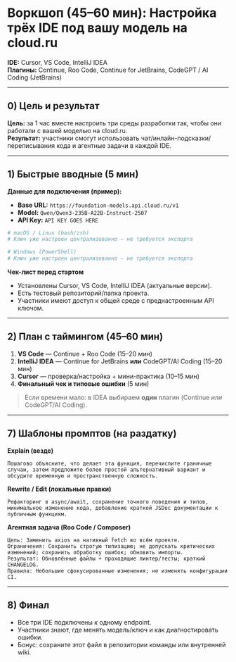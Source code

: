 # Воркшоп (45–60 мин): Настройка трёх IDE под вашу модель на cloud.ru  
**IDE:** Cursor, VS Code, IntelliJ IDEA  
**Плагины:** Continue, Roo Code, Continue for JetBrains, CodeGPT / AI Coding (JetBrains)

---

## 0) Цель и результат
**Цель:** за 1 час вместе настроить три среды разработки так, чтобы они работали с вашей моделью на cloud.ru.  
**Результат:** участники смогут использовать чат/инлайн-подсказки/переписывания кода и агентные задачи в каждой IDE.

---

## 1) Быстрые вводные (5 мин)

**Данные для подключения (пример):**
- **Base URL:** `https://foundation-models.api.cloud.ru/v1`  
- **Model:** `Qwen/Qwen3-235B-A22B-Instruct-2507`  
- **API Key:** `API KEY GOES HERE`

```bash
# macOS / Linux (bash/zsh)
# Ключ уже настроен централизованно — не требуется экспорта

# Windows (PowerShell)
# Ключ уже настроен централизованно — не требуется экспорта
```

**Чек-лист перед стартом**
- Установлены Cursor, VS Code, IntelliJ IDEA (актуальные версии).
- Есть тестовый репозиторий/папка проекта.
- Участники имеют доступ к общей среде с преднастроенным API ключом.

---

## 2) План с таймингом (45–60 мин)

1. **VS Code** — Continue + Roo Code (15–20 мин)  
2. **IntelliJ IDEA** — Continue for JetBrains **или** CodeGPT/AI Coding (15–20 мин)  
3. **Cursor** — проверка/настройка + мини-практика (10–15 мин)  
4. **Финальный чек и типовые ошибки** (5 мин)

> Если времени мало: в IDEA выбираем **один** плагин (Continue *или* CodeGPT/AI Coding).

---

## 7) Шаблоны промптов (на раздатку)

**Explain (везде)**
```
Пошагово объясните, что делает эта функция, перечислите граничные случаи, затем предложите более простой альтернативный вариант и обсудите временную и пространственную сложность.
```

**Rewrite / Edit (локальные правки)**
```
Рефакторинг в async/await, сохранение точного поведения и типов, минимальное изменение кода, добавление краткой JSDoc документации к публичным функциям.
```

**Агентная задача (Roo Code / Composer)**
```
Цель: Заменить axios на нативный fetch во всём проекте.
Ограничения: Сохранить строгую типизацию; не допускать критических изменений; сохранить обработку ошибок; обновить импорты.
Результат: Обновлённые файлы + проходящие линтер/тесты; краткий CHANGELOG.
Правила: Небольшие сфокусированные изменения; не изменять конфигурации CI.
```

---

## 8) Финал
- Все три IDE подключены к одному endpoint.  
- Участники знают, где менять модель/ключ и как диагностировать ошибки.  
- Бонус: сохраните этот файл в репозитории команды или внутренней wiki.